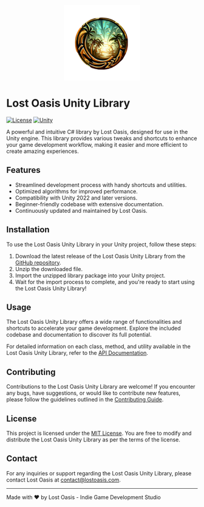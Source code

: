 <div align="center">
  <img src="lost-oasis-logo.png" alt="Lost Oasis Logo" width="200" height="200">
</div>

# Lost Oasis Unity Library

[![License](https://img.shields.io/badge/license-MIT-blue.svg)](https://opensource.org/licenses/MIT)
[![Unity](https://img.shields.io/badge/unity-2022.1%20or%20later-green.svg)](https://unity3d.com/get-unity/download)

A powerful and intuitive C# library by Lost Oasis, designed for use in the Unity engine. This library provides various tweaks and shortcuts to enhance your game development workflow, making it easier and more efficient to create amazing experiences.

## Features

- Streamlined development process with handy shortcuts and utilities.
- Optimized algorithms for improved performance.
- Compatibility with Unity 2022 and later versions.
- Beginner-friendly codebase with extensive documentation.
- Continuously updated and maintained by Lost Oasis.

## Installation

To use the Lost Oasis Unity Library in your Unity project, follow these steps:

1. Download the latest release of the Lost Oasis Unity Library from the [GitHub repository](https://github.com/lost-oasis/unity-library/releases).
2. Unzip the downloaded file.
3. Import the unzipped library package into your Unity project.
4. Wait for the import process to complete, and you're ready to start using the Lost Oasis Unity Library!

## Usage

The Lost Oasis Unity Library offers a wide range of functionalities and shortcuts to accelerate your game development. Explore the included codebase and documentation to discover its full potential.

For detailed information on each class, method, and utility available in the Lost Oasis Unity Library, refer to the [API Documentation](https://github.com/lost-oasis/unity-library/wiki).

## Contributing

Contributions to the Lost Oasis Unity Library are welcome! If you encounter any bugs, have suggestions, or would like to contribute new features, please follow the guidelines outlined in the [Contributing Guide](CONTRIBUTING.md).

## License

This project is licensed under the [MIT License](LICENSE). You are free to modify and distribute the Lost Oasis Unity Library as per the terms of the license.

## Contact

For any inquiries or support regarding the Lost Oasis Unity Library, please contact Lost Oasis at [contact@lostoasis.com](mailto:lostoasis.studios@gmail.com).

---

Made with :heart: by Lost Oasis - Indie Game Development Studio
